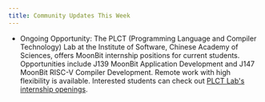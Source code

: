 ```yaml
---
title: Community Updates This Week
---
```


- Ongoing Opportunity: The PLCT (Programming Language and Compiler Technology) Lab at the Institute of Software, Chinese Academy of Sciences, offers MoonBit internship positions for current students. Opportunities include J139 MoonBit Application Development and J147 MoonBit RISC-V Compiler Development. Remote work with high flexibility is available. Interested students can check out [PLCT Lab's internship openings](https://github.com/plctlab/weloveinterns/blob/master/open-internships.md).
